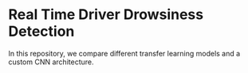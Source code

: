 # Real Time Driver Drowsiness Detection  
 In this repository, we compare different transfer learning models and a custom CNN architecture. 
